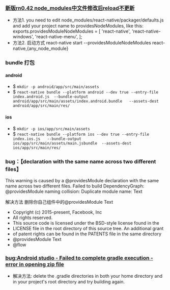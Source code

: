 
### [新版rn0.42 node_modules中文件修改后reload不更新](http://stackoverflow.com/questions/41555050/how-to-watch-react-native-node-modules-changes)

* 方法1. you need to edit node_modules/react-native/packager/defaults.js and add your project name to providesNodeModules, like this: exports.providesModuleNodeModules = [ 'react-native', 'react-native-windows', 'react-native-menu', ];
* 方法2. 启动方式  react-native start  --providesModuleNodeModules react-native,{any_node_module}

### bundle 打包
#### android
* $ `mkdir -p android/app/src/main/assets`
* $ `react-native bundle --platform android --dev true --entry-file index.android.js  --bundle-output android/app/src/main/assets/index.android.bundle   --assets-dest android/app/src/main/res/`
#### ios
* $ `mkdir -p ios/app/src/main/assets`
* $ `react-native bundle --platform ios --dev true --entry-file index.ios.js   --bundle-output ios/app/src/main/assets/main.jsbundle  --assets-dest  ios/app/src/main/res/`

### bug：【declaration with the same name across two different files】
This warning is caused by a @providesModule declaration with the same name across two different files.
Failed to build DependencyGraph: @providesModule naming collision:
Duplicate module name: Text

解决方法 删除你自己组件中的@providesModule Text

 * Copyright (c) 2015-present, Facebook, Inc
 * All rights reserved.
 * This source code is licensed under the BSD-style license found in the     
 * LICENSE file in the root directory of this source tree. An additional grant
 * of patent rights can be found in the PATENTS file in the same directory
 * @providesModule Text
 * @flow

### [bug:Android studio - Failed to complete gradle execution - error in opening zip file](http://stackoverflow.com/questions/23828085/android-studio-failed-to-complete-gradle-execution-error-in-opening-zip-file)
* 解决方法: delete the .gradle directories in both your home directory and in your project's root directory and try building again.


